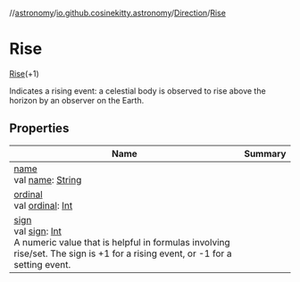 //[astronomy](../../../../index.md)/[io.github.cosinekitty.astronomy](../../index.md)/[Direction](../index.md)/[Rise](index.md)

# Rise

[Rise](index.md)(+1)

Indicates a rising event: a celestial body is observed to rise above the horizon by an observer on the Earth.

## Properties

| Name | Summary |
|---|---|
| [name](../../-node-event-kind/-ascending/index.md#-372974862%2FProperties%2F-1216412040)<br>val [name](../../-node-event-kind/-ascending/index.md#-372974862%2FProperties%2F-1216412040): [String](https://kotlinlang.org/api/latest/jvm/stdlib/kotlin/-string/index.html) |
| [ordinal](../../-node-event-kind/-ascending/index.md#-739389684%2FProperties%2F-1216412040)<br>val [ordinal](../../-node-event-kind/-ascending/index.md#-739389684%2FProperties%2F-1216412040): [Int](https://kotlinlang.org/api/latest/jvm/stdlib/kotlin/-int/index.html) |
| [sign](../sign.md)<br>val [sign](../sign.md): [Int](https://kotlinlang.org/api/latest/jvm/stdlib/kotlin/-int/index.html)<br>A numeric value that is helpful in formulas involving rise/set. The sign is +1 for a rising event, or -1 for a setting event. |
